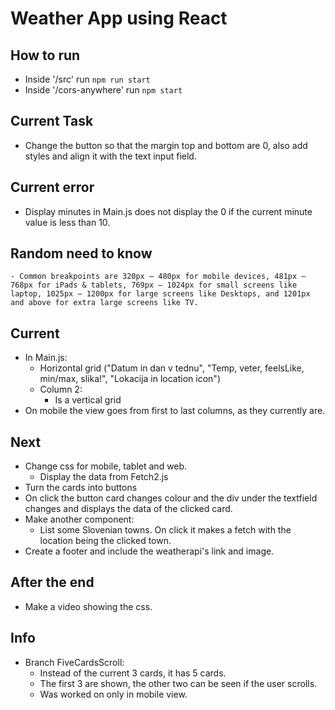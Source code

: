 # Weather App using React

## How to run
- Inside '/src' run ```npm run start```
- Inside '/cors-anywhere' run ```npm start```


## Current Task
- Change the button so that the margin top and bottom are 0, also add styles and align it with the text input field.

## Current error
- Display minutes in Main.js does not display the 0 if the current minute value is less than 10.

## Random need to know
    - Common breakpoints are 320px — 480px for mobile devices, 481px — 768px for iPads & tablets, 769px — 1024px for small screens like laptop, 1025px — 1200px for large screens like Desktops, and 1201px and above for extra large screens like TV.

## Current
- In Main.js:
    - Horizontal grid ("Datum in dan v tednu", "Temp, veter, feelsLike, min/max, slika!", "Lokacija in location icon")
    - Column 2:
        - Is a vertical grid 
- On mobile the view goes from first to last columns, as they currently are.

## Next
- Change css for mobile, tablet and web.
    - Display the data from Fetch2.js
- Turn the cards into buttons
- On click the button card changes colour and the div under the textfield changes and displays the data of the clicked card.
- Make another component: 
    - List some Slovenian towns. On click it makes a fetch with the location being the clicked town.
- Create a footer and include the weatherapi's link and image.

## After the end
- Make a video showing the css.

## Info
- Branch FiveCardsScroll:
    - Instead of the current 3 cards, it has 5 cards.
    - The first 3 are shown, the other two can be seen if the user scrolls. 
    - Was worked on only in mobile view.